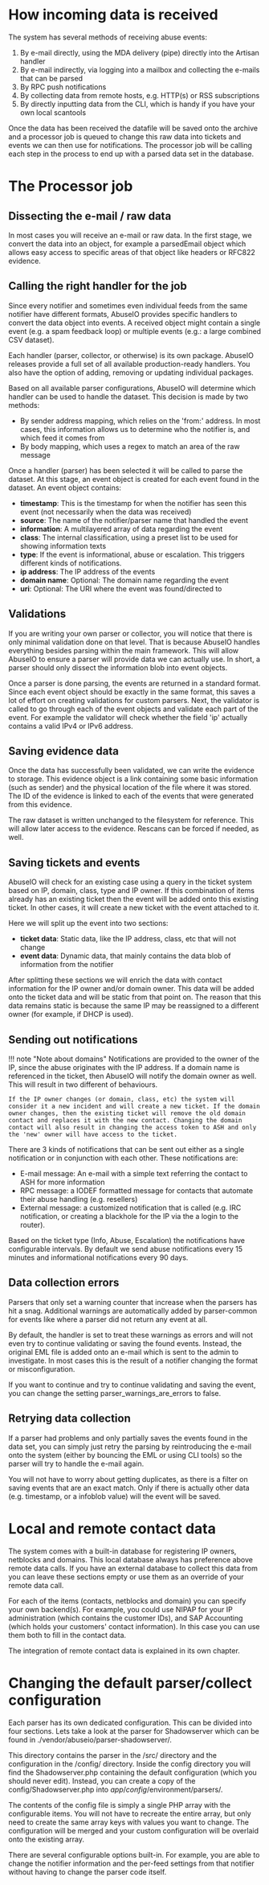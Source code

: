 # How incoming data is received

The system has several methods of receiving abuse events:

1. By e-mail directly, using the MDA delivery (pipe) directly into the Artisan handler
2. By e-mail indirectly, via logging into a mailbox and collecting the e-mails that can be parsed
3. By RPC push notifications
4. By collecting data from remote hosts, e.g. HTTP(s) or RSS subscriptions
5. By directly inputting data from the CLI, which is handy if you have your own local scantools

Once the data has been received the datafile will be saved onto the archive and a processor job is queued to change
this raw data into tickets and events we can then use for notifications. The processor job will be calling each step
in the process to end up with a parsed data set in the database.

# The Processor job

## Dissecting the e-mail / raw data

In most cases you will receive an e-mail or raw data. In the first stage, we convert the data into an object, for example a parsedEmail object which allows easy access to specific areas of that object like headers or RFC822 evidence.

## Calling the right handler for the job

Since every notifier and sometimes even individual feeds from the same notifier have different formats, AbuseIO provides specific handlers to convert the data object into events. A received object might contain a single event (e.g. a spam feedback loop) or multiple events (e.g.: a large combined CSV dataset).

Each handler (parser, collector, or otherwise) is its own package. AbuseIO releases provide a full set of all available production-ready handlers. You also have the option of adding, removing or updating individual packages.

Based on all available parser configurations, AbuseIO will determine which handler can be used to handle the dataset. This decision is made by two methods:

- By sender address mapping, which relies on the 'from:' address. In most cases, this information allows us to determine who the notifier is, and which feed it comes from
- By body mapping, which uses a regex to match an area of the raw message

Once a handler (parser) has been selected it will be called to parse the dataset. At this stage, an event object is created for each event found in the dataset. An event object contains:

- **timestamp**: This is the timestamp for when the notifier has seen this event (not necessarily when the data was received)
- **source**: The name of the notifier/parser name that handled the event
- **information**: A multilayered array of data regarding the event
- **class**: The internal classification, using a preset list to be used for showing information texts
- **type**: If the event is informational, abuse or escalation. This triggers different kinds of notifications.
- **ip address**: The IP address of the events
- **domain name**: Optional: The domain name regarding the event
- **uri**: Optional: The URI where the event was found/directed to

## Validations

If you are writing your own parser or collector, you will notice that there is only minimal validation done on that level. That is because AbuseIO handles everything besides parsing within the main framework. This will allow AbuseIO to ensure a parser will provide data we can actually use. In short, a parser should only dissect the information blob into event objects.

Once a parser is done parsing, the events are returned in a standard format. Since each event object should be exactly in the same format, this saves a lot of effort on creating validations for custom parsers.  Next, the validator is called to go through each of the event objects and validate each part of the event. For example the validator will check whether the field 'ip' actually contains a valid IPv4 or IPv6 address.

## Saving evidence data

Once the data has successfully been validated, we can write the evidence to storage. This evidence object is a link containing some basic information (such as sender) and the physical location of the file where it was stored. The ID of the evidence is linked to each of the events that were generated from this evidence.

The raw dataset is written unchanged to the filesystem for reference. This will allow later access to the evidence. Rescans can be forced if needed, as well.

## Saving tickets and events

AbuseIO will check for an existing case using a query in the ticket system based on IP, domain, class, type and IP owner. If this combination of items already has an existing ticket then the event will be added onto this existing ticket. In other cases, it will create a new ticket with the event attached to it.

Here we will split up the event into two sections:

- **ticket data**: Static data, like the IP address, class, etc that will not change
- **event data**: Dynamic data, that mainly contains the data blob of information from the notifier

After splitting these sections we will enrich the data with contact information for the IP owner and/or domain owner. This data will be added onto the ticket data and will be static from that point on. The reason that this data remains static is because the same IP may be reassigned to a different owner (for example, if DHCP is used).

## Sending out notifications

!!! note "Note about domains"
    Notifications are provided to the owner of the IP, since the abuse originates with the IP address. If a domain name is referenced in the ticket, then AbuseIO will notify the domain owner as well. This will result in two different of behaviours.

    If the IP owner changes (or domain, class, etc) the system will consider it a new incident and will create a new ticket. If the domain owner changes, then the existing ticket will remove the old domain contact and replaces it with the new contact. Changing the domain contact will also result in changing the access token to ASH and only the 'new' owner will have access to the ticket.

There are 3 kinds of notifications that can be sent out either as a single notification or in conjunction with each
other. These notifications are:

- E-mail message: An e-mail with a simple text referring the contact to ASH for more information
- RPC message: a IODEF formatted message for contacts that automate their abuse handling (e.g. resellers)
- External message: a customized notification that is called (e.g. IRC notification, or creating a blackhole for the IP via the a login to the router).

Based on the ticket type (Info, Abuse, Escalation) the notifications have configurable intervals. By default we send abuse notifications every 15 minutes and informational notifications every 90 days.

## Data collection errors

Parsers that only set a warning counter that increase when the parsers has hit a snag. Additional warnings are automatically added by parser-common for events like where a parser did not return any event at all.

By default, the handler is set to treat these warnings as errors and will not even try to continue validating or saving the found events. Instead, the original EML file is added onto an e-mail which is sent to the admin to investigate. In most cases this is the result of a notifier changing the format or misconfiguration.

If you want to continue and try to continue validating and saving the event, you can change the setting parser_warnings_are_errors to false.

## Retrying data collection

If a parser had problems and only partially saves the events found in the data set, you can simply just retry the parsing by reintroducing the e-mail onto the system (either by bouncing the EML or using CLI tools) so the parser will try to handle the e-mail again.

You will not have to worry about getting duplicates, as there is a filter on saving events that are an exact match. Only if there is actually other data (e.g. timestamp, or a infoblob value) will the event will be saved.

# Local and remote contact data

The system comes with a built-in database for registering IP owners, netblocks and domains. This local database always has preference above remote data calls. If you have an external database to collect this data from you can leave these sections empty or use them as an override of your remote data call.

For each of the items (contacts, netblocks and domain) you can specify your own backend(s). For example, you could use NIPAP for your IP administration (which contains the customer IDs), and SAP Accounting (which holds your customers' contact information). In this case you can use them both to fill in the contact data.

The integration of remote contact data is explained in its own chapter.

# Changing the default parser/collect configuration

Each parser has its own dedicated configuration. This can be divided into four sections. Lets take a look at the parser for Shadowserver which can be found in ./vendor/abuseio/parser-shadowserver/.

This directory contains the parser in the /src/ directory and the configuration in the /config/ directory. Inside the config directory you will find the Shadowserver.php containing the default configuration (which you should never edit). Instead, you can create a copy of the config/Shadowserver.php into $app/config/$environment/parsers/.

The contents of the config file is simply a single PHP array with the configurable items. You will not have to recreate the entire array, but only need to create the same array keys with values you want to change. The configuration will be merged and your custom configuration will be overlaid onto the existing array.

There are several configurable options built-in. For example, you are able to change the notifier information and the per-feed settings from that notifier without having to change the parser code itself.

